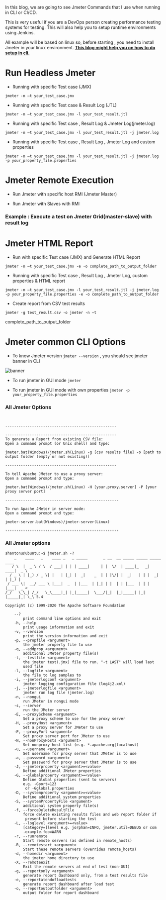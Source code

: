In this blog, we are going to see Jmeter Commands that I use when running in CLI or CI/CD. 

This is very useful if you are a DevOps person creating performance testing systems for testing. This will also help you to setup runtime environments using Jenkins. 

All example will be based on linux so, before starting , you need to install Jmeter in your linux environment. [**This blog might help you on how to do setup in cli.**](https://sarkershantonu.github.io/2021/01/06/install-jmeter-plugins-cli/)

# Run Headless Jmeter 

- Running with specific Test case (JMX)

```jmeter -n –t your_test_case.jmx```

- Running with specific Test case & Result Log (JTL)

```jmeter -n –t your_test_case.jmx -l your_test_result.jtl```
  
- Running with specific Test case , Result Log & Jmeter Log(jmeter.log)

```jmeter -n –t your_test_case.jmx -l your_test_result.jtl -j jmeter.log```

- Running with specific Test case , Result Log , Jmeter Log and custom properties

```jmeter -n –t your_test_case.jmx -l your_test_result.jtl -j jmeter.log -p your_property_file.properties```

# Jmeter Remote Execution
- Run Jmeter with specific host RMI (Jmeter Master)
  
- Run Jmeter with Slaves with RMI

### Example : Execute a test on Jmeter Grid(master-slave) with result log

# Jmeter HTML Report

- Run with specific Test case (JMX) and Generate HTML Report 

```jmeter -n –t your_test_case.jmx -e -o complete_path_to_output_folder ```

- Running with specific Test case , Result Log , Jmeter Log,  custom properties & HTML report

```jmeter -n –t your_test_case.jmx -l your_test_result.jtl -j jmeter.log -p your_property_file.properties -e -o complete_path_to_output_folder ```

- Create report from CSV test results 

```jmeter -g test_result.csv -o jmeter -n –t ```

complete_path_to_output_folder

# Jmeter common CLI Options 
- To know Jmeter version ```jmeter --version``` , you should see jmeter banner in CLI 

![banner](/images/jmeter/install-cli/env-jmeter-version.JPG)

- To run jmeter in GUI mode ```jmeter```

- To run jmeter in GUI mode with own properties ```jmeter -p your_property_file.properties```

### All Jmeter Options 

``` 


--------------------------------------------------

--------------------------------------------------
To generate a Report from existing CSV file:
Open a command prompt (or Unix shell) and type:

jmeter.bat(Windows)/jmeter.sh(Linux) -g [csv results file] -o [path to output folder (empty or not existing)]

--------------------------------------------------

To tell Apache JMeter to use a proxy server:
Open a command prompt and type:

jmeter.bat(Windows)/jmeter.sh(Linux) -H [your.proxy.server] -P [your proxy server port]

---------------------------------------------------

To run Apache JMeter in server mode:
Open a command prompt and type:

jmeter-server.bat(Windows)/jmeter-server(Linux)

---------------------------------------------------

```

### All Jmeter options 

``` 
shantonu@ubuntu:~$ jmeter.sh -?
    _    ____   _    ____ _   _ _____       _ __  __ _____ _____ _____ ____
   / \  |  _ \ / \  / ___| | | | ____|     | |  \/  | ____|_   _| ____|  _ \
  / _ \ | |_) / _ \| |   | |_| |  _|    _  | | |\/| |  _|   | | |  _| | |_) |
 / ___ \|  __/ ___ \ |___|  _  | |___  | |_| | |  | | |___  | | | |___|  _ <
/_/   \_\_| /_/   \_\____|_| |_|_____|  \___/|_|  |_|_____| |_| |_____|_| \_\ 5.4

Copyright (c) 1999-2020 The Apache Software Foundation

	--?
		print command line options and exit
	-h, --help
		print usage information and exit
	-v, --version
		print the version information and exit
	-p, --propfile <argument>
		the jmeter property file to use
	-q, --addprop <argument>
		additional JMeter property file(s)
	-t, --testfile <argument>
		the jmeter test(.jmx) file to run. "-t LAST" will load last 
		used file
	-l, --logfile <argument>
		the file to log samples to
	-i, --jmeterlogconf <argument>
		jmeter logging configuration file (log4j2.xml)
	-j, --jmeterlogfile <argument>
		jmeter run log file (jmeter.log)
	-n, --nongui
		run JMeter in nongui mode
	-s, --server
		run the JMeter server
	-E, --proxyScheme <argument>
		Set a proxy scheme to use for the proxy server
	-H, --proxyHost <argument>
		Set a proxy server for JMeter to use
	-P, --proxyPort <argument>
		Set proxy server port for JMeter to use
	-N, --nonProxyHosts <argument>
		Set nonproxy host list (e.g. *.apache.org|localhost)
	-u, --username <argument>
		Set username for proxy server that JMeter is to use
	-a, --password <argument>
		Set password for proxy server that JMeter is to use
	-J, --jmeterproperty <argument>=<value>
		Define additional JMeter properties
	-G, --globalproperty <argument>=<value>
		Define Global properties (sent to servers)
		e.g. -Gport=123
		 or -Gglobal.properties
	-D, --systemproperty <argument>=<value>
		Define additional system properties
	-S, --systemPropertyFile <argument>
		additional system property file(s)
	-f, --forceDeleteResultFile
		force delete existing results files and web report folder if
		 present before starting the test
	-L, --loglevel <argument>=<value>
		[category=]level e.g. jorphan=INFO, jmeter.util=DEBUG or com
		.example.foo=WARN
	-r, --runremote
		Start remote servers (as defined in remote_hosts)
	-R, --remotestart <argument>
		Start these remote servers (overrides remote_hosts)
	-d, --homedir <argument>
		the jmeter home directory to use
	-X, --remoteexit
		Exit the remote servers at end of test (non-GUI)
	-g, --reportonly <argument>
		generate report dashboard only, from a test results file
	-e, --reportatendofloadtests
		generate report dashboard after load test
	-o, --reportoutputfolder <argument>
		output folder for report dashboard

```